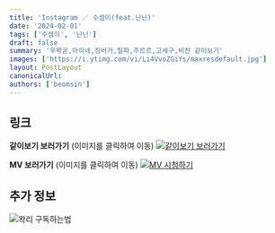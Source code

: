 ```yaml
---
title: 'Instagram ／ 수셈이(feat.닌닌)'
date: '2024-02-01'
tags: ['수셈이', '닌닌']
draft: false
summary: '우왁굳,아이네,징버거,릴파,주르르,고세구,비챤 같이보기'
images: ['https://i.ytimg.com/vi/Li4VvoZGiYs/maxresdefault.jpg']
layout: PostLayout
canonicalUrl:
authors: ['beomsin']
---
```


## 링크

**같이보기 보러가기** (이미지를 클릭하여 이동)
[![같이보기 보러가기](https://cdn.discordapp.com/attachments/1136601898116464710/1211650793904807976/logo.png?ex=65eef8bc&is=65dc83bc&hm=95dc0e08c1f43025dd60def429896697b3787a9f923593eb50b24e9fb6280361&)](https://cafe.naver.com/steamindiegame/14728453)

**MV 보러가기** (이미지를 클릭하여 이동)
[![MV 시청하기](https://i.ytimg.com/vi/Li4VvoZGiYs/maxresdefault.jpg)](https://www.youtube.com/watch?v=Li4VvoZGiYs)

## 추가 정보

![왁리 구독하는법](https://cdn.discordapp.com/attachments/1136601898116464710/1137049857136267374/--2cut.gif)
